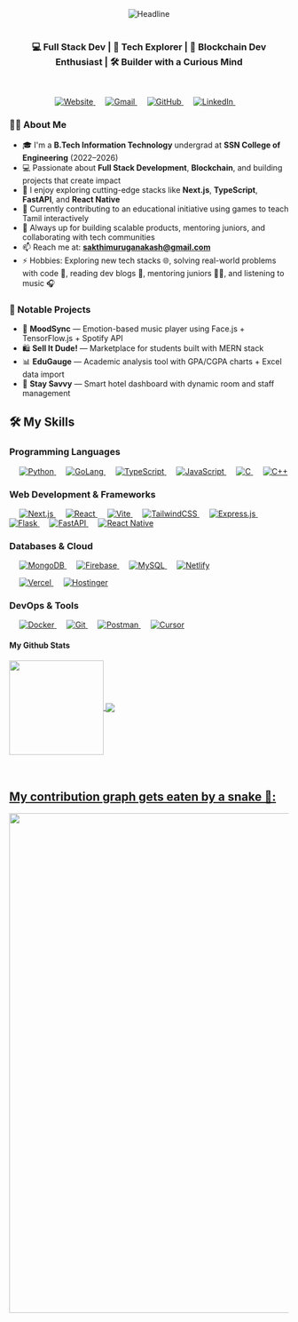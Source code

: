 <be>
<div align="center">
  <img src="https://readme-typing-svg.herokuapp.com?color=%236FDA44&size=32&center=true&vCenter=true&width=600&height=50&lines=Hi+there,+I'm+Akash+%F0%9F%91%8B;" alt="Headline" />
</div>
<br/>
<h3 align="center">💻 Full Stack Dev | 🚀 Tech Explorer | 🔗 Blockchain Dev Enthusiast | 🛠️ Builder with a Curious Mind</h3>

<br/>

<p align="center">
  <a href="https://akash-27-portfolio.vercel.app/" target="_blank">
    <img src="https://img.shields.io/badge/Portfolio-000000?style=for-the-badge&logo=About.me&logoColor=white&color=071A2C" alt="Website"/>
  </a>
  &emsp;
  <a href="mailto:sakthimuruganakash@gmail.com" target="_blank">
    <img src="https://img.shields.io/badge/Gmail-D14836?style=for-the-badge&logo=gmail&logoColor=white&color=071A2C" alt="Gmail"/>
  </a>
  &emsp;
  <a href="https://github.com/akash768145s" target="_blank">
    <img src="https://img.shields.io/badge/GitHub-100000?style=for-the-badge&logo=github&logoColor=white&color=071A2C" alt="GitHub"/>
  </a>
  &emsp;
  <a href="https://www.linkedin.com/in/akash-sakthimurugan-352b26236/" target="_blank">
    <img src="https://img.shields.io/badge/LinkedIn-0077B5?style=for-the-badge&logo=linkedin&logoColor=white&color=071A2C" alt="LinkedIn"/>
  </a>
  &emsp;
 <!--- <a href="https://instagram.com/akash__2705s" target="_blank">
    <img src="https://img.shields.io/badge/Instagram-E4405F?style=for-the-badge&logo=instagram&logoColor=white&color=071A2C" alt="Instagram"/>
  </a>
</p>--->

<br/>

### 🙋‍♂️ About Me
- 🎓 I'm a **B.Tech Information Technology** undergrad at **SSN College of Engineering** (2022–2026)
- 💻 Passionate about **Full Stack Development**, **Blockchain**, and building projects that create impact
- 🧠 I enjoy exploring cutting-edge stacks like **Next.js**, **TypeScript**, **FastAPI**, and **React Native**
- 🧩 Currently contributing to an educational initiative using games to teach Tamil interactively
- 🚀 Always up for building scalable products, mentoring juniors, and collaborating with tech communities
- 📫 Reach me at: **sakthimuruganakash@gmail.com**
- ⚡ Hobbies: Exploring new tech stacks 🌐, solving real-world problems with code 🔧, reading dev blogs 📖, mentoring juniors 👨‍🏫, and listening to music 🎧
<be>

### 🌟 Notable Projects

- 🧠 **MoodSync** — Emotion-based music player using Face.js + TensorFlow.js + Spotify API  
- 🛍 **Sell It Dude!** — Marketplace for students built with MERN stack  
- 📊 **EduGauge** — Academic analysis tool with GPA/CGPA charts + Excel data import  
- 🏨 **Stay Savvy** — Smart hotel dashboard with dynamic room and staff management  

## 🛠️ My Skills

### Programming Languages
<p align="left"> 
  &emsp;
  <a href="https://www.python.org" target="_blank"> 
    <img alt="Python" src="https://img.shields.io/badge/Python-%2314354C.svg?logo=python&logoColor=white">
  </a>
  &emsp;
  <a href="https://golang.org/" target="_blank"> 
    <img alt="GoLang" src="https://img.shields.io/badge/Go-00ADD8?logo=go&logoColor=white">
  </a>
  &emsp;
  <a href="https://www.typescriptlang.org/" target="_blank"> 
    <img alt="TypeScript" src="https://img.shields.io/badge/TypeScript-%23007ACC.svg?logo=typescript&logoColor=white">
  </a>
  &emsp;
  <a href="https://developer.mozilla.org/en-US/docs/Web/JavaScript" target="_blank"> 
    <img alt="JavaScript" src="https://img.shields.io/badge/JavaScript-%23F7DF1E.svg?logo=javascript&logoColor=black">
  </a>
  &emsp;
  <a href="https://www.cprogramming.com/" target="_blank"> 
    <img alt="C" src="https://img.shields.io/badge/C-%232370ED.svg?logo=c&logoColor=white">
  </a>
  &emsp;
  <a href="https://www.w3schools.com/cpp/" target="_blank"> 
    <img alt="C++" src="https://img.shields.io/badge/C++-%2300599C.svg?logo=c%2B%2B&logoColor=white">
  </a>
</p>

### Web Development & Frameworks
<p align="left">
  &emsp;
  <a href="https://nextjs.org/" target="_blank">
    <img alt="Next.js" src="https://img.shields.io/badge/Next.js-000000?logo=next.js&logoColor=white">
  </a>
  &emsp;
  <a href="https://reactjs.org/" target="_blank">
    <img alt="React" src="https://img.shields.io/badge/React-%2320232a.svg?logo=react&logoColor=%2361DAFB">
  </a>
  &emsp;
  <a href="https://vitejs.dev/" target="_blank">
    <img alt="Vite" src="https://img.shields.io/badge/Vite-646CFF.svg?logo=vite&logoColor=white">
  </a>
  &emsp;
  <a href="https://tailwindcss.com/" target="_blank">
    <img alt="TailwindCSS" src="https://img.shields.io/badge/TailwindCSS-06B6D4.svg?logo=tailwindcss&logoColor=white">
  </a>
  &emsp;
  <a href="https://expressjs.com/" target="_blank">
    <img alt="Express.js" src="https://img.shields.io/badge/Express.js-%23404d59.svg?logo=express&logoColor=white">
  </a>
  &emsp;
  <a href="https://flask.palletsprojects.com/" target="_blank">
    <img alt="Flask" src="https://img.shields.io/badge/Flask-000000.svg?logo=flask&logoColor=white">
  </a>
  &emsp;
<a href="https://fastapi.tiangolo.com/" target="_blank">
  <img alt="FastAPI" src="https://img.shields.io/badge/FastAPI-005F57.svg?logo=fastapi&logoColor=white">
</a>
&emsp;
  <a href="https://reactnative.dev/" target="_blank">
    <img alt="React Native" src="https://img.shields.io/badge/React_Native-61DAFB.svg?logo=react&logoColor=black">
  </a>
</p>

<!---### Blockchain Development
<p align="left">
  &emsp;
  <a href="https://hardhat.org/" target="_blank">
    <img alt="Hardhat" src="https://img.shields.io/badge/Hardhat-181717?logo=hardhat&logoColor=white">
  </a>
  &emsp;
  <a href="https://docs.ethers.org/" target="_blank">
    <img alt="Ethers.js" src="https://img.shields.io/badge/Ethers.js-663399?logo=ethers&logoColor=white">
  </a>
  &emsp;
  <a href="https://soliditylang.org/" target="_blank">
    <img alt="Solidity" src="https://img.shields.io/badge/Solidity-363636?logo=solidity&logoColor=white">
  </a>
  &emsp;
  <a href="https://ipfs.tech/" target="_blank">
    <img alt="IPFS" src="https://img.shields.io/badge/IPFS-65C2CB?logo=ipfs&logoColor=white">
  </a>
</p>
--->
### Databases & Cloud
<p align="left">
  &emsp;
  <a href="https://www.mongodb.com/" target="_blank">
    <img alt="MongoDB" src="https://img.shields.io/badge/MongoDB-%234ea94b.svg?logo=mongodb&logoColor=white">
  </a>
  &emsp;
  <a href="https://firebase.google.com/" target="_blank">
    <img alt="Firebase" src="https://img.shields.io/badge/Firebase-%23FFCA28.svg?logo=firebase&logoColor=black">
  </a>
  &emsp;
  <a href="https://www.mysql.com/" target="_blank">
    <img alt="MySQL" src="https://img.shields.io/badge/MySQL-%2300758F.svg?logo=mysql&logoColor=white">
  </a>
  &emsp;
<a href="https://www.netlify.com/" target="_blank">
  <img alt="Netlify" src="https://img.shields.io/badge/Netlify-00C7B7?style=flat&logo=netlify&logoColor=white">
</a>

  &emsp;
  <a href="https://vercel.com/" target="_blank">
    <img alt="Vercel" src="https://img.shields.io/badge/Vercel-000000.svg?logo=vercel&logoColor=white">
  </a>
  &emsp;
  <a href="https://www.hostinger.com/" target="_blank">
    <img alt="Hostinger" src="https://img.shields.io/badge/Hostinger-673DE6?logo=hostinger&logoColor=white">
  </a>
</p>

### DevOps & Tools
<p align="left">
  &emsp;
  <a href="https://www.docker.com/" target="_blank">
    <img alt="Docker" src="https://img.shields.io/badge/Docker-2496ED?logo=docker&logoColor=white">
  </a>
  &emsp;
  <a href="https://git-scm.com/" target="_blank">
    <img alt="Git" src="https://img.shields.io/badge/Git-%23F05033.svg?logo=git&logoColor=white">
  </a>
  &emsp;
  <a href="https://www.postman.com/" target="_blank">
    <img alt="Postman" src="https://img.shields.io/badge/Postman-FF6C37?logo=postman&logoColor=white">
  </a>
  &emsp;
<a href="https://www.cursor.so/" target="_blank">
  <img alt="Cursor" src="https://img.shields.io/badge/Cursor-0078d7.svg?logo=visual-studio-code&logoColor=white">
</a>



</p>



####  My Github Stats
 <div>
  <a href="https://github.com/n-ay">
   <img align="center" height="170" src="https://github-readme-stats.vercel.app/api/top-langs/?username=akash768145s&layout=compact&langs_count=16&theme=github_dark"/>
  <img align="center" src="https://github-readme-stats.vercel.app/api?username=akash768145s&show_icons=true&theme=github_dark&include_all_commits=true&count_private=true&hide=issues"/>
</div>
<br>
<br>

## My contribution graph gets eaten by a snake 🐍:
<img align='center' src='https://github.com/akash768145s/akash768145s/blob/output/github-contribution-grid-snake-dark.svg' width='900'>
